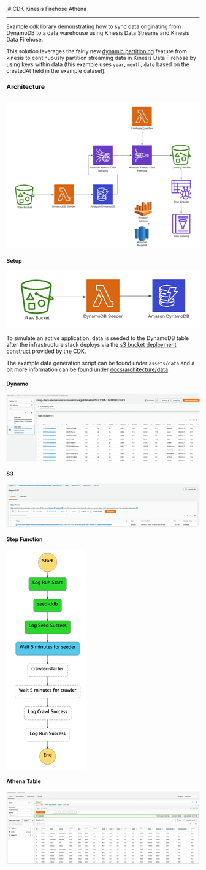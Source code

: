 j# CDK Kinesis Firehose Athena

---
Example cdk library demonstrating how to sync data originating from DynamoDB to a data warehouse using Kinesis Data
Streams and Kinesis Data Firehose.

This solution leverages the fairly
new [dynamic partitioning](https://docs.aws.amazon.com/firehose/latest/dev/dynamic-partitioning.html) feature from
kinesis to continuously partition streaming data in Kinesis Data Firehose by using keys within data (this example
uses `year`, `month`, `date` based on the createdAt field in the example dataset).

### Architecture

![](./docs/images/arch.png)
---

#### Setup

![](./docs/images/setup.png)

To simulate an active application, data is seeded to the DynamoDB table after the infrastructure stack deploys via
the [s3 bucket deployment construct](https://docs.aws.amazon.com/cdk/api/v2/docs/aws-cdk-lib.aws_s3_deployment.BucketDeployment.html)
provided by the CDK.

The example data generation script can be found under `assets/data` and a bit more information can be found
under [docs/architecture/data ](https://github.com/bcgalvin/cdk-kinesis-firehose-athena/tree/main/docs/architecture/data)

#### Dynamo

![](./docs/images/dynamo.png)

#### S3

![](./docs/images/s3.png)

#### Step Function

![](./docs/images/step-function.png)

#### Athena Table

![](./docs/images/glue-table.png)